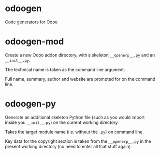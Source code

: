 odoogen
=======

Code generators for Odoo

# odoogen-mod

Create a new Odoo addon directory, with a skeleton `__openerp__.py` and an
`__init__.py`.

The technical name is taken as the command line argument.

Full name, summary, author and website are prompted for on the command line.

# odoogen-py

Generate an additional skeleton Python file (such as you would import inside
you `__init__.py`) on the current working directory.

Takes the target module name (i.e. without the `.py`) on command line.

Key data for the copyright section is taken from the `__openerp__.py` 
in the present working directory (no need to enter all that stuff again).
